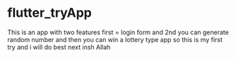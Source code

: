 # flutter_tryApp
This is an app with two features first = login form and 2nd you can generate random number and then you can win a lottery type app so this is my first try and i will do best next insh Allah
